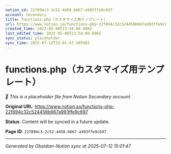 ```yaml
---
notion_id: 22f894c3-2c52-4458-b667-a993ffe9c697
account: Secondary
title: functions.php（カスタマイズ用テンプレート）
url: https://www.notion.so/functions-php-22f894c32c524458b667a993ffe9c697
created_time: 2022-05-08T23:54:00.000Z
last_edited_time: 2022-05-08T23:54:00.000Z
sync_status: placeholder
sync_time: 2025-07-12T15:01:47.505982
---
```


# functions.php（カスタマイズ用テンプレート）

*🔄 This is a placeholder file from Notion Secondary account.*

**Original URL**: https://www.notion.so/functions-php-22f894c32c524458b667a993ffe9c697

**Status**: Content will be synced in a future update.

**Page ID**: `22f894c3-2c52-4458-b667-a993ffe9c697`

---

*Generated by Obsidian-Notion sync at 2025-07-12 15:01:47*
